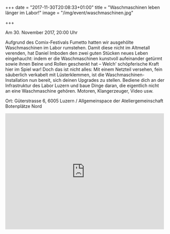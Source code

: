 +++
date = "2017-11-30T20:08:33+01:00"
title = "Waschmaschinen leben länger im Labor!"
image = "/img/event/waschmaschinen.jpg"

+++

Am 30. November 2017, 20:00 Uhr

Aufgrund des Comix-Festivals Fumetto hatten wir ausgehölte Waschmaschinen im Labor rumstehen. Damit diese nicht im Altmetall verenden, hat Daniel Imboden den zwei guten Stücken neues Leben eingehaucht: indem er die Waschmaschinen kunstvoll aufeinander getürmt sowie ihnen Beine und Rollen geschenkt hat – Welch’ schöpferische Kraft hier im Spiel war! Doch das ist nicht alles: Mit einem Netzteil versehen, fein säuberlich verkabelt mit Lüsterklemmen, ist die Waschmaschinen-Installation nun bereit, sich deinen Upgrades zu stellen. Bediene dich an der Infrastruktur des Labor Luzern und baue Dinge daran, die eigentlich nicht an eine Waschmaschine gehören. Motoren, Klangerzeuger, Video usw.

Ort: Güterstrasse 6, 6005 Luzern / Allgemeinspace der Ateliergemeinschaft Botenplätze Nord


<iframe src="https://www.facebook.com/plugins/video.php?href=https%3A%2F%2Fwww.facebook.com%2Flaborluzern%2Fvideos%2F924198447736386%2F%3Facontext%3D%257B%2522action_history%2522%253A[%257B%2522mechanism%2522%253A%2522recent_posts_card%2522%252C%2522surface%2522%253A%2522permalink%2522%252C%2522extra_data%2522%253A%2522[]%2522%257D%252C%257B%2522surface%2522%253A%2522permalink%2522%252C%2522mechanism%2522%253A%2522recent_posts_card%2522%252C%2522extra_data%2522%253A%2522[]%2522%257D]%257D&width=500&show_text=false&height=365&appId" width="500" height="365" style="border:none;overflow:hidden" scrolling="no" frameborder="0" allowTransparency="true" allow="encrypted-media" allowFullScreen="true"></iframe>
